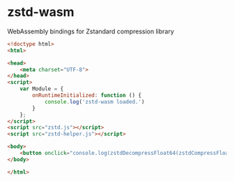 # zstd-wasm
WebAssembly bindings for Zstandard compression library

```html
<!doctype html>
<html>

<head>
	<meta charset="UTF-8">
</head>
<script>
	var Module = {
		onRuntimeInitialized: function () {
			console.log('zstd-wasm loaded.')
		}
	};
</script>
<script src="zstd.js"></script>
<script src="zstd-helper.js"></script>

<body>
	<button onclick="console.log(zstdDecompressFloat64(zstdCompressFloat64([123.456, 987.765, 398.3409], 10)));">Click me</button>
</body>

</html>
```
